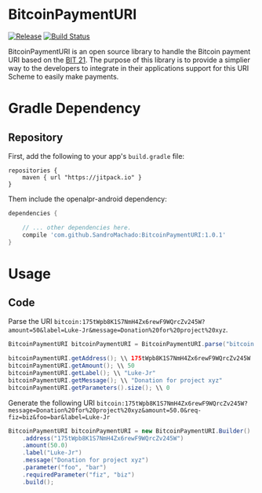 # BitcoinPaymentURI
[![Release](https://jitpack.io/v/SandroMachado/BitcoinPaymentURI.svg)](https://jitpack.io/#SandroMachado/BitcoinPaymentURI)
[![Build Status](https://travis-ci.org/SandroMachado/BitcoinPaymentURI.svg?branch=master)](https://travis-ci.org/SandroMachado/BitcoinPaymentURI)

BitcoinPaymentURI is an open source library to handle the Bitcoin payment URI based on the [BIT 21](https://github.com/bitcoin/bips/blob/master/bip-0021.mediawiki). The purpose of this library is to provide a simplier way to the developers to integrate in their applications support for this URI Scheme  to easily make payments.

# Gradle Dependency

## Repository

First, add the following to your app's `build.gradle` file:

```Gradle
repositories {
    maven { url "https://jitpack.io" }
}
```

Them include the openalpr-android dependency:

```gradle
dependencies {

    // ... other dependencies here.    	
    compile 'com.github.SandroMachado:BitcoinPaymentURI:1.0.1'
}
```

# Usage

## Code

Parse the URI `bitcoin:175tWpb8K1S7NmH4Zx6rewF9WQrcZv245W?amount=50&label=Luke-Jr&message=Donation%20for%20project%20xyz`.

```Java
BitcoinPaymentURI bitcoinPaymentURI = BitcoinPaymentURI.parse("bitcoin:175tWpb8K1S7NmH4Zx6rewF9WQrcZv245W?amount=50&label=Luke-Jr&message=Donation%20for%20project%20xyz");

bitcoinPaymentURI.getAddress(); \\ 175tWpb8K1S7NmH4Zx6rewF9WQrcZv245W
bitcoinPaymentURI.getAmount(); \\ 50
bitcoinPaymentURI.getLabel(); \\ "Luke-Jr"
bitcoinPaymentURI.getMessage(); \\ "Donation for project xyz"
bitcoinPaymentURI.getParameters().size(); \\ 0
```

Generate the following URI `bitcoin:175tWpb8K1S7NmH4Zx6rewF9WQrcZv245W?message=Donation%20for%20project%20xyz&amount=50.0&req-fiz=biz&foo=bar&label=Luke-Jr`

```Java
BitcoinPaymentURI bitcoinPaymentURI = new BitcoinPaymentURI.Builder()
	.address("175tWpb8K1S7NmH4Zx6rewF9WQrcZv245W")
	.amount(50.0)
	.label("Luke-Jr")
	.message("Donation for project xyz")
	.parameter("foo", "bar")
	.requiredParameter("fiz", "biz")
	.build();
```
